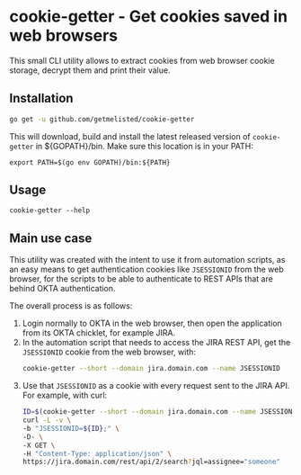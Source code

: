 # cookie-getter - Get cookies saved in web browsers

This small CLI utility allows to extract cookies from web browser cookie storage,
decrypt them and print their value.

## Installation

```bash
go get -u github.com/getmelisted/cookie-getter
```

This will download, build and install the latest released version
of `cookie-getter` in ${GOPATH}/bin.  Make sure this location is in your PATH:
```
export PATH=$(go env GOPATH)/bin:${PATH}
```

## Usage

```
cookie-getter --help
```

## Main use case

This utility was created with the intent to use it from automation scripts,
as an easy means to get authentication cookies like `JSESSIONID` from the web browser,
for the scripts to be able to authenticate to REST APIs that are behind OKTA
authentication.

The overall process is as follows:

1. Login normally to OKTA in the web browser, then open the application
   from its OKTA chicklet, for example JIRA.
2. In the automation script that needs to access the JIRA REST API, get the
   `JSESSIONID` cookie from the web browser, with:
    ```bash  
    cookie-getter --short --domain jira.domain.com --name JSESSIONID
    ```
3. Use that `JSESSIONID` as a cookie with every request sent to the JIRA
   API.  For example, with curl:
   ```bash
   ID=$(cookie-getter --short --domain jira.domain.com --name JSESSIONID)
   curl -L -v \
   -b "JSESSIONID=${ID};" \
   -D- \
   -X GET \
   -H "Content-Type: application/json" \
   https://jira.domain.com/rest/api/2/search?jql=assignee="someone"
   ```
